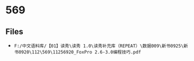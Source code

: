 # 569

## Files

- `F:/中文语料库/【01】读秀\读秀 1.0\读秀补充库（REPEAT）\数据009\新书0925\新书0920\112\569\11256920_FoxPro 2.6-3.0编程技巧.pdf`
